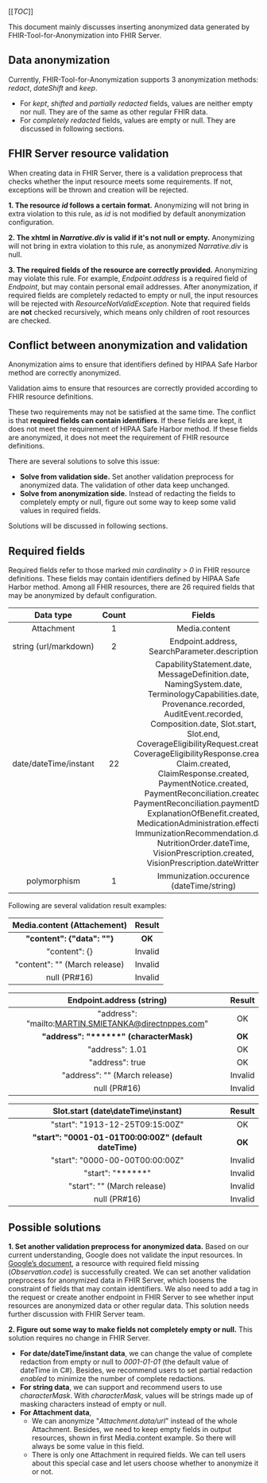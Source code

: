 [[_TOC_]]

This document mainly discusses inserting anonymized data generated by FHIR-Tool-for-Anonymization into FHIR Server.

## Data anonymization
Currently, FHIR-Tool-for-Anonymization supports 3 anonymization methods: _redact_, _dateShift_ and _keep_.
- For _kept_, _shifted_ and _partially redacted_ fields, values are neither empty nor null.
They are of the same as other regular FHIR data.
- For _completely redacted_ fields, values are empty or null.
They are discussed in following sections.

## FHIR Server resource validation
When creating data in FHIR Server, there is a validation preprocess that checks whether the input resource meets some requirements.
If not, exceptions will be thrown and creation will be rejected.

**1. The resource _id_ follows a certain format.**
Anonymizing will not bring in extra violation to this rule, as _id_ is not modified by default anonymization configuration.

**2. The xhtml in _Narrative.div_ is valid if it's not null or empty.**
Anonymizing will not bring in extra violation to this rule, as anonymized _Narrative.div_ is null.

**3. The required fields of the resource are correctly provided.**
Anonymizing may violate this rule.
For example, _Endpoint.address_ is a required field of _Endpoint_, but may contain personal email addresses.
After anonymization, if required fields are completely redacted to empty or null, the input resources will be rejected with  _ResourceNotValidException_.
Note that required fields are **not** checked recursively, which means only children of root resources are checked.

## Conflict between anonymization and validation
Anonymization aims to ensure that identifiers defined by HIPAA Safe Harbor method are correctly anonymized.

Validation aims to ensure that resources are correctly provided according to FHIR resource definitions.

These two requirements may not be satisfied at the same time.
The conflict is that **required fields can contain identifiers**.
If these fields are kept, it does not meet the requirement of HIPAA Safe Harbor method.
If these fields are anonymized, it does not meet the requirement of FHIR resource definitions.

There are several solutions to solve this issue:
- **Solve from validation side.**
Set another validation preprocess for anonymized data.
The validation of other data keep unchanged. 
- **Solve from anonymization side.**
Instead of redacting the fields to completely empty or null, figure out some way to keep some valid values in required fields.

Solutions will be discussed in following sections.

## Required fields
Required fields refer to those marked _min cardinality > 0_ in FHIR resource definitions.
These fields may contain identifiers defined by HIPAA Safe Harbor method.
Among all FHIR resources, there are 26 required fields that may be anonymized by default configuration.

|Data type|Count|Fields|
|:-:|:-:|:-:|
|Attachment|1|Media.content|
|string (url/markdown)|2|Endpoint.address, SearchParameter.description|
|date/dateTime/instant|22|CapabilityStatement.date, MessageDefinition.date, NamingSystem.date, TerminologyCapabilities.date, Provenance.recorded, AuditEvent.recorded, Composition.date, Slot.start, Slot.end, CoverageEligibilityRequest.created, CoverageEligibilityResponse.created, Claim.created, ClaimResponse.created, PaymentNotice.created, PaymentReconciliation.created, PaymentReconciliation.paymentDate, ExplanationOfBenefit.created, MedicationAdministration.effective, ImmunizationRecommendation.date, NutritionOrder.dateTime, VisionPrescription.created, VisionPrescription.dateWritten|
|polymorphism|1|Immunization.occurence (dateTime/string)|

Following are several validation result examples:

|Media.content (Attachement)|Result|
|:-:|:-:|
|**"content": \{"data": ""\}**|**OK**|
|"content": \{\}|Invalid|
|"content": "" (March release)|Invalid|
|null (PR#16)|Invalid|

|Endpoint.address (string)|Result|
|:-:|:-:|
|"address": "mailto:MARTIN.SMIETANKA@directnppes.com"|OK|
|**"address": "\*\*\*\*\*\*" (characterMask)**|**OK**|
|"address": 1.01|OK|
|"address": true|OK|
|"address": "" (March release)|Invalid|
|null (PR#16)|Invalid|

|Slot.start (date\dateTime\instant)|Result|
|:-:|:-:|
|"start": "1913-12-25T09:15:00Z"|OK|
|**"start": "0001-01-01T00:00:00Z" (default dateTime)**|**OK**|
|"start": "0000-00-00T00:00:00Z"|Invalid|
|"start": "******"|Invalid|
|"start": "" (March release)|Invalid|
|null (PR#16)|Invalid|

## Possible solutions
**1. Set another validation preprocess for anonymized data.**
Based on our current understanding, Google does not validate the input resources.
In [Google’s document](https://cloud.google.com/healthcare/docs/how-tos/fhir-resources), a resource with required field missing (_Observation.code_) is successfully created.
We can set another validation preprocess for anonymized data in FHIR Server, which loosens the constraint of fields that may contain identifiers.
We also need to add a tag in the request or create another endpoint in FHIR Server to see whether input resources are anonymized data or other regular data.
This solution needs further discussion with FHIR Server team.

**2. Figure out some way to make fields not completely empty or null.** This solution requires no change in FHIR Server.
- **For date/dateTime/instant data**, we can change the value of complete redaction from empty or null to _0001-01-01_ (the default value of dateTime in C#).
Besides, we recommend users to set partial redaction _enabled_ to minimize the number of complete redactions.
- **For string data**, we can support and recommend users to use _characterMask_.
With _characterMask_, values will be strings made up of masking characters instead of empty or null.
- **For Attachment data**,
  - We can anonymize "_Attachment.data/url_" instead of the whole Attachment.
Besides, we need to keep empty fields in output resources, shown in first Media.content example.
So there will always be some value in this field.
  - There is only one Attachment in required fields.
We can tell users about this special case and let users choose whether to anonymize it or not.

